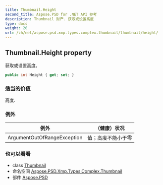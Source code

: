 ```yaml
---
title: Thumbnail.Height
second_title: Aspose.PSD for .NET API 参考
description: Thumbnail 财产. 获取或设置高度
type: docs
weight: 20
url: /zh/net/aspose.psd.xmp.types.complex.thumbnail/thumbnail/height/
---
```

## Thumbnail.Height property

获取或设置高度。

```csharp
public int Height { get; set; }
```

### 适当的价值

高度.

### 例外

| 例外 | （健康）状况 |
| --- | --- |
| ArgumentOutOfRangeException | 值；高度不能小于零 |

### 也可以看看

* class [Thumbnail](../)
* 命名空间 [Aspose.PSD.Xmp.Types.Complex.Thumbnail](../../thumbnail/)
* 部件 [Aspose.PSD](../../../)


